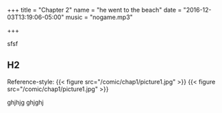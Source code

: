 +++
title = "Chapter 2"
name = "he went to the beach"
date = "2016-12-03T13:19:06-05:00"
music = "nogame.mp3"

+++

sfsf

## H2

Reference-style:
{{< figure src="/comic/chap1/picture1.jpg" >}}
{{< figure src="/comic/chap1/picture1.jpg" >}}

ghjhjg
ghjghj
